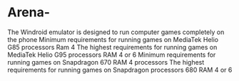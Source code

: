 # Arena-
The Windroid emulator is designed to run computer games completely on the phone Minimum requirements for running games on MediaTek Helio G85 processors Ram 4 The highest requirements for running games on MediaTek Helio G95 processors RAM 4 or 6 Minimum requirements for running games on Snapdragon 670 RAM 4 processors The highest requirements for running games on Snapdragon processors 680 RAM 4 or 6
